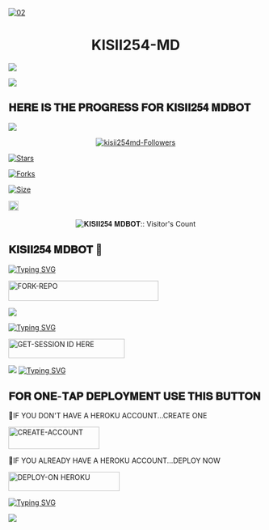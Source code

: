 
<a href="https://i.imgur.com/5zda1uw.jpeg"><img src="https://files.catbox.moe/t6mq7p.jpg" alt="02" border="0" /></a>                     
    <h1 align="center">KISII254-MD</h1>
  </a>

<a><img src='https://i.imgur.com/LyHic3i.gif'/></a>


<a><img src='https://i.imgur.com/LyHic3i.gif'/></a>

## 𝐇𝐄𝐑𝐄 𝐈𝐒 𝐓𝐇𝐄 𝐏𝐑𝐎𝐆𝐑𝐄𝐒𝐒 𝐅𝐎𝐑  𝐊𝐈𝐒𝐈𝐈𝟐𝟓𝟒 𝐌𝐃𝐁𝐎𝐓
<a><img src='https://i.imgur.com/LyHic3i.gif'/></a>


<p align="center">
<a href="https://github.com/glens-boom/followers"><img title="kisii254md-Followers" src="https://img.shields.io/github/followers/kisii?color=blue&style=flat-square"></a>
    
<a href="https://github.com/glens-boom/KISII254/stargazers/"><img title="Stars" src="https://img.shields.io/github/stars/glens-boom/KISII254?color=blue&style=flat-square"></a>

<a href="https://github.com/glens-boom/KISII254/network/members"><img title="Forks" src="https://img.shields.io/github/forks/glens-boom/KISII254?color=yellow&style=flat-square"></a>

<a href="https://github.com/glens-boom/KISII254/"><img title="Size" src="https://img.shields.io/github/repo-size/glens-boom/KISII254?style=flat-square&color=pink"></a>

<a href="https://github.com/glens-boom/KISII254/graphs/commit-activity"><img height="20" src="https://img.shields.io/badge/Maintained%3F-yes-green.svg"></a>&nbsp;&nbsp;
</p>
<p align='center'>
</p>

 <p align="center"><img src="https://profile-counter.glitch.me/{𝐊𝐈𝐒𝐈𝐈𝟐𝟓𝟒 𝐌𝐃𝐁𝐎𝐓}/count.svg" alt="𝐊𝐈𝐒𝐈𝐈𝟐𝟓𝟒 𝐌𝐃𝐁𝐎𝐓:: Visitor's Count" old_src="https://profile-counter.glitch.me/{𝐊𝐈𝐒𝐈𝐈𝟐𝟓𝟒 𝐌𝐃𝐁𝐎𝐓}/count.svg" /></p>





 ## 𝐊𝐈𝐒𝐈𝐈𝟐𝟓𝟒 𝐌𝐃𝐁𝐎𝐓 🍌 

  
[![Typing SVG](https://readme-typing-svg.herokuapp.com?font=Rockstar-ExtraBold&color=blue&lines=𝗙𝗢𝗥𝗞+𝗔𝗡𝗗+𝗦𝗧𝗔𝗥+𝗥𝗘𝗣𝗢)](https://git.io/typing-svg)
 

  
   
   <a href="https://github.com/glens-boom/KISII254/fork"><img title="FORK-REPO" src="https://img.shields.io/badge/FORK-REPO-h?color=green&style=for-the-badge&logo=mazda" width="297" height="40.45"/></a></p>


<a><img src='https://i.imgur.com/LyHic3i.gif'/></a>

 
 
[![Typing SVG](https://readme-typing-svg.herokuapp.com?font=Rockstar-ExtraBold&color=blue&lines=𝗦𝗘𝗦𝗦𝗜𝗢𝗡+𝗜𝗗+𝗦𝗜𝗧𝗘+𝗜𝗦+𝗛𝗘𝗥𝗘)](https://git.io/typing-svg)
 


  <a href="https://spark-x-session-c.onrender.com"><img title="GET-SESSION ID HERE" src="https://img.shields.io/badge/GET-SESSION ID HERE-h?color=green&style=for-the-badge&logo=render" width="230" height="38.45"/></a></p>

  
  <a><img src='https://i.imgur.com/LyHic3i.gif'/></a>
[![Typing SVG](https://readme-typing-svg.herokuapp.com?font=Rockstar-ExtraBold&color=blue&lines=𝐃𝐄𝐏𝐋𝐎𝐘+𝐎𝐍+𝐇𝐄𝐑𝐎𝐊𝐔)](https://git.io/typing-svg)


 
  

 
## 𝐅𝐎𝐑 𝐎𝐍𝐄-𝐓𝐀𝐏 𝐃𝐄𝐏𝐋𝐎𝐘𝐌𝐄𝐍𝐓 𝐔𝐒𝐄 𝐓𝐇𝐈𝐒 𝐁𝐔𝐓𝐓𝐎𝐍

   🍌IF YOU DON'T HAVE A HEROKU ACCOUNT...CREATE ONE
   
   <a href="https://signup.heroku.com/"><img title="CREATE-ACCOUNT" src="https://img.shields.io/badge/CREATE-ACCOUNT-h?color=purple&style=for-the-badge&logo=heroku" width="180" height="43.45"/></a></p>

   💫IF YOU ALREADY HAVE A HEROKU ACCOUNT...DEPLOY NOW

 <a href="https://dashboard.heroku.com/new?template=https://github.com/glens-boom/KISII254/heroku-ios"><img title="DEPLOY-ON HEROKU" src="https://img.shields.io/badge/DEPLOY-ON HEROKU-h?color=purple&style=for-the-badge&logo=heroku" width="220" height="38.45"/></a></p>

 
 [![Typing SVG](https://readme-typing-svg.herokuapp.com?font=Rockstar-ExtraBold&size=30&pause=1000&color=0000FF&center=true&vCenter=true&width=815&height=60&lines=▭+▬+▭+▬+▭+▬+▭+▬+▭+▬+▭)](https://git.io/typing-svg) 

<a><img src='https://i.imgur.com/LyHic3i.gif'/></a>
